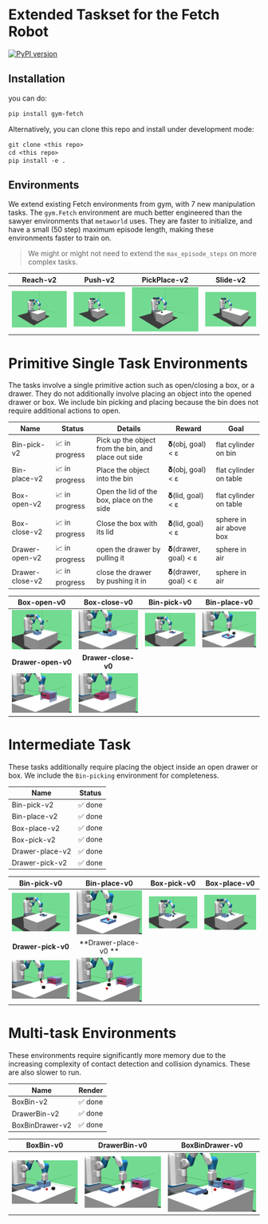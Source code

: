 
# Extended Taskset for the Fetch Robot

[![PyPI version](https://badge.fury.io/py/gym-fetch.svg)](https://badge.fury.io/py/gym-fetch)

## Installation

you can do: 

```bash
pip install gym-fetch
```

Alternatively, you can clone this repo and install under development 
mode:
```
git clone <this repo>
cd <this repo>
pip install -e .
```

## Environments

We extend existing Fetch environments from gym, with 7 new manipulation
tasks. The `gym.Fetch` environment are much better engineered than the
sawyer environments that `metaworld` uses. They are faster to initialize,
and have a small (50 step) maximum episode length, making these environments
faster to train on.

> We might or might not need to extend the `max_episode_steps` on more 
> complex tasks.


Reach-v2    | Push-v2    | PickPlace-v2 | Slide-v2    
:----------:|:----------:|:------------:|:--------:
<img style="align-self:center;" src="figures/Reach-v0.png" /> | <img style="align-self:center;" src="figures/Push-v0.png" /> | <img style="align-self:center;" src="figures/PickPlace-v0.png" />     | <img style="align-self:center;" src="figures/Slide-v0.png" /> 


# Primitive Single Task Environments

The tasks involve a single primitive action such as
open/closing a box, or a drawer. They do not additionally
involve placing an object into the opened drawer or box.
We include bin picking and placing because the bin does
not require additional actions to open.

 Name            | Status           | Details                                             | Reward              | Goal 
---------------- | ---------------- | --------------------------------------------------- | ------------------- | ------
 Bin-pick-v2     | 📈 in progress   | Pick up the object from the bin, and place out side | 𝛅(obj, goal) < ε    | flat cylinder on bin
 Bin-place-v2    | 📈 in progress   | Place the object into the bin                       | 𝛅(obj, goal) < ε    | flat cylinder on table
 Box-open-v2     | 📈 in progress   | Open the lid of the box, place on the side          | 𝛅(lid, goal) < ε    | flat cylinder on table
 Box-close-v2    | 📈 in progress   | Close the box with its lid                          | 𝛅(lid, goal) < ε    | sphere in air above box
 Drawer-open-v2  | 📈 in progress   | open the drawer by pulling it                       | 𝛅(drawer, goal) < ε | sphere in air
 Drawer-close-v2 | 📈 in progress   | close the drawer by pushing it in                   | 𝛅(drawer, goal) < ε | sphere in air

 Box-open-v0 | Box-close-v0 | Bin-pick-v0 | Bin-place-v0
 :---------: | :----------: | :---------: | :----------: 
 <img style="align-self:center;" src="figures/Box-open-v0.png" /> | <img style="align-self:center;" src="figures/Box-close-v0.png" /> | <img style="align-self:center;" src="figures/Bin-pick-v0.png" /> | <img style="align-self:center;" src="figures/Bin-place-v0.png" />
 **Drawer-open-v0** | **Drawer-close-v0** | 
 <img style="align-self:center;" src="figures/Drawer-open-v0.png" /> | <img style="align-self:center;" src="figures/Drawer-close-v0.png" /> |

# Intermediate Task

These tasks additionally require placing the object
inside an open drawer or box. We include the `Bin-picking` 
environment for completeness.

 Name            | Status
---------------- | --------------
 Bin-pick-v2     | ✅ done
 Bin-place-v2    | ✅ done
 Box-place-v2    | ✅ done
 Box-pick-v2     | ✅ done
 Drawer-place-v2 | ✅ done
 Drawer-pick-v2  | ✅ done

 Bin-pick-v0 | Bin-place-v0 | Box-pick-v0  | Box-place-v0 
 :---------: | :----------: | :----------: | :----------:
 <img style="align-self:center;" src="figures/Bin-pick-v0.png" /> | <img style="align-self:center;" src="figures/Bin-place-v0.png" /> | <img style="align-self:center;" src="figures/Box-pick-v0.png" /> | <img style="align-self:center;" src="figures/Box-place-v0.png" />
 **Drawer-pick-v0** | **Drawer-place-v0 ** |
 <img style="align-self:center;" src="figures/Drawer-pick-v0.png" /> | <img style="align-self:center;" src="figures/Drawer-place-v0.png" /> |

# Multi-task Environments

These environments require significantly more memory due
to the increasing complexity of contact detection and 
collision dynamics. These are also slower to run.

  Name            |  Render
 ---------------- | :---------------:
  BoxBin-v2       |  ✅ done
  DrawerBin-v2    |  ✅ done
  BoxBinDrawer-v2 |  ✅ done


  BoxBin-v0        | DrawerBin-v0     | BoxBinDrawer-v0   
:----------------: | :--------------: | :---------------:
<img style="align-self:center;" src="figures/BoxBin-v0.png" /> | <img style="align-self:center;" src="figures/DrawerBin-v0.png" /> | <img style="align-self:center;" src="figures/BoxBinDrawer-v0.png" />

